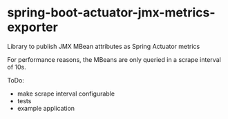 # spring-boot-actuator-jmx-metrics-exporter
Library to publish JMX MBean attributes as Spring Actuator metrics

For performance reasons, the MBeans are only queried in a scrape interval of 10s.

ToDo:
- make scrape interval configurable
- tests
- example application 